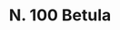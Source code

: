 ---
title: "N. 100 Betula"
permalink: "/edition/plant100/"
plant-name: "N. 100"
plant-number: "100"
plant-xml: "/assets/xml/plant100.xml"
plant-img1: "/assets/img/plant100_verso.jpg"
plant-img2: "/assets/img/plant100.jpg"
plant-title: "N. 100 Betula"
plant-wfo-link: ""
plant-kew-link: ""
plant-taxon-content: "Betula alba L."
layout: single-xml
---